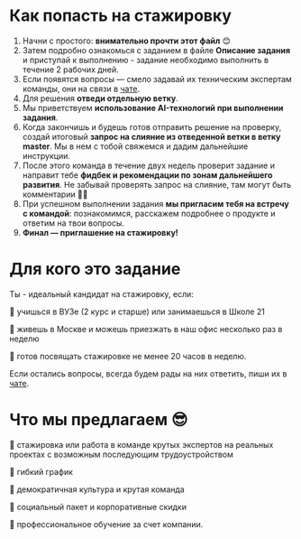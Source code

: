 # Как попасть на стажировку

1.	Начни с простого: **внимательно прочти этот файл** 😊
2.	Затем подробно ознакомься с заданием в файле **Описание задания** и приступай к выполнению - задание необходимо выполнить в течение 2 рабочих дней.
3.	Если появятся вопросы — смело задавай их техническим экспертам команды, они на связи в [чате](https://t.me/+jsSCNF3LPhExYzgy).
4.	Для решения **отведи отдельную ветку**.
5.	Мы приветствуем **использование AI-технологий при выполнении задания**.
6.	Когда закончишь и будешь готов отправить решение на проверку, создай итоговый **запрос на слияние из отведенной ветки в ветку master**. Мы в нем с тобой свяжемся и дадим дальнейшие инструкции.
7.	После этого команда в течение двух недель проверит задание и направит тебе **фидбек и рекомендации по зонам дальнейшего развития**. Не забывай проверять запрос на слияние, там могут быть комментарии 🙌🏻
8.	При успешном выполнении задания **мы пригласим тебя на встречу с командой**: познакомимся, расскажем подробнее о продукте и ответим на твои вопросы.
9.	**Финал — приглашение на стажировку!**

# Для кого это задание

Ты - идеальный кандидат на стажировку, если:

🔵 учишься в ВУЗе (2 курс и старше) или занимаешься в Школе 21

🔵 живешь в Москве и можешь приезжать в наш офис несколько раз в неделю

🔵 готов посвящать стажировке не менее 20 часов в неделю.


Если остались вопросы, всегда будем рады на них ответить, пиши их в [чате](https://t.me/+jsSCNF3LPhExYzgy).

# Что мы предлагаем 😎

🔵 стажировка или работа в команде крутых экспертов на реальных проектах с возможным последующим трудоустройством

🔵 гибкий график

🔵 демократичная культура и крутая команда

🔵 социальный пакет и корпоративные скидки

🔵 профессиональное обучение за счет компании.